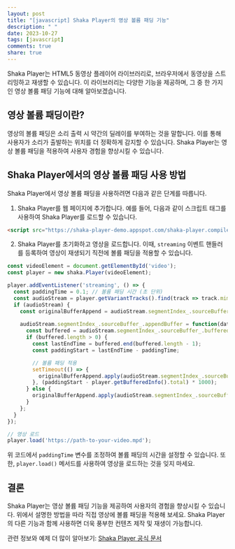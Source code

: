 ```yaml
---
layout: post
title: "[javascript] Shaka Player의 영상 볼륨 패딩 기능"
description: " "
date: 2023-10-27
tags: [javascript]
comments: true
share: true
---
```


Shaka Player는 HTML5 동영상 플레이어 라이브러리로, 브라우저에서 동영상을 스트리밍하고 재생할 수 있습니다. 이 라이브러리는 다양한 기능을 제공하며, 그 중 한 가지인 영상 볼륨 패딩 기능에 대해 알아보겠습니다.

## 영상 볼륨 패딩이란?

영상의 볼륨 패딩은 소리 출력 시 약간의 딜레이를 부여하는 것을 말합니다. 이를 통해 사용자가 소리가 출발하는 위치를 더 정확하게 감지할 수 있습니다. Shaka Player는 영상 볼륨 패딩을 적용하여 사용자 경험을 향상시킬 수 있습니다.

## Shaka Player에서의 영상 볼륨 패딩 사용 방법

Shaka Player에서 영상 볼륨 패딩을 사용하려면 다음과 같은 단계를 따릅니다.

1. Shaka Player를 웹 페이지에 추가합니다. 예를 들어, 다음과 같이 스크립트 태그를 사용하여 Shaka Player를 로드할 수 있습니다.

```html
<script src="https://shaka-player-demo.appspot.com/shaka-player.compiled.js"></script>
```

2. Shaka Player를 초기화하고 영상을 로드합니다. 이때, `streaming` 이벤트 핸들러를 등록하여 영상이 재생되기 직전에 볼륨 패딩을 적용할 수 있습니다.

```javascript
const videoElement = document.getElementById('video');
const player = new shaka.Player(videoElement);

player.addEventListener('streaming', () => {
  const paddingTime = 0.1; // 볼륨 패딩 시간 (초 단위)
  const audioStream = player.getVariantTracks().find(track => track.mimeType.startsWith('audio/'));
  if (audioStream) {
    const originalBufferAppend = audioStream.segmentIndex_.sourceBuffer_.appendBuffer;
    
    audioStream.segmentIndex_.sourceBuffer_.appendBuffer = function(data) {
      const buffered = audioStream.segmentIndex_.sourceBuffer_.buffered;
      if (buffered.length > 0) {
        const lastEndTime = buffered.end(buffered.length - 1);
        const paddingStart = lastEndTime - paddingTime;

        // 볼륨 패딩 적용
        setTimeout(() => {
          originalBufferAppend.apply(audioStream.segmentIndex_.sourceBuffer_, [data]);
        }, (paddingStart - player.getBufferedInfo().total) * 1000);
      } else {
        originalBufferAppend.apply(audioStream.segmentIndex_.sourceBuffer_, [data]);
      }
    };
  }
});

// 영상 로드
player.load('https://path-to-your-video.mpd');
```

위 코드에서 `paddingTime` 변수를 조정하여 볼륨 패딩의 시간을 설정할 수 있습니다. 또한, `player.load()` 메서드를 사용하여 영상을 로드하는 것을 잊지 마세요.

## 결론

Shaka Player는 영상 볼륨 패딩 기능을 제공하여 사용자의 경험을 향상시킬 수 있습니다. 위에서 설명한 방법을 따라 직접 영상에 볼륨 패딩을 적용해 보세요. Shaka Player의 다른 기능과 함께 사용하면 더욱 풍부한 컨텐츠 제작 및 재생이 가능합니다. 

관련 정보와 예제 더 많이 알아보기: [Shaka Player 공식 문서](https://github.com/google/shaka-player)